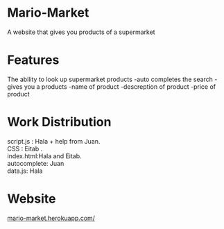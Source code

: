 # Mario-Market

A website that gives you products of a supermarket

# Features
The ability to look up supermarket products
-auto completes the search
-gives you a products
-name of product
-descreption of product
-price of product


# Work Distribution
script.js : Hala + help from Juan. <br>
CSS : Eitab . <br> 
index.html:Hala and Eitab. <br>
autocomplete: Juan <br>
data.js: Hala <br>

# Website
[mario-market.herokuapp.com/](mario-market.herokuapp.com/)
